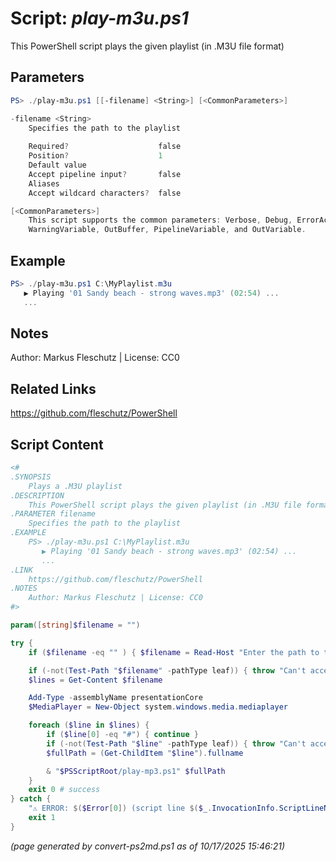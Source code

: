 Script: *play-m3u.ps1*
========================

This PowerShell script plays the given playlist (in .M3U file format)

Parameters
----------
```powershell
PS> ./play-m3u.ps1 [[-filename] <String>] [<CommonParameters>]

-filename <String>
    Specifies the path to the playlist
    
    Required?                    false
    Position?                    1
    Default value                
    Accept pipeline input?       false
    Aliases                      
    Accept wildcard characters?  false

[<CommonParameters>]
    This script supports the common parameters: Verbose, Debug, ErrorAction, ErrorVariable, WarningAction, 
    WarningVariable, OutBuffer, PipelineVariable, and OutVariable.
```

Example
-------
```powershell
PS> ./play-m3u.ps1 C:\MyPlaylist.m3u
   ▶️ Playing '01 Sandy beach - strong waves.mp3' (02:54) ...
   ...

```

Notes
-----
Author: Markus Fleschutz | License: CC0

Related Links
-------------
https://github.com/fleschutz/PowerShell

Script Content
--------------
```powershell
<#
.SYNOPSIS
	Plays a .M3U playlist
.DESCRIPTION
	This PowerShell script plays the given playlist (in .M3U file format)
.PARAMETER filename
	Specifies the path to the playlist
.EXAMPLE
	PS> ./play-m3u.ps1 C:\MyPlaylist.m3u
	   ▶️ Playing '01 Sandy beach - strong waves.mp3' (02:54) ...
	   ...
.LINK
	https://github.com/fleschutz/PowerShell
.NOTES
	Author: Markus Fleschutz | License: CC0
#>

param([string]$filename = "")

try {
	if ($filename -eq "" ) { $filename = Read-Host "Enter the path to the .M3U playlist file" }

	if (-not(Test-Path "$filename" -pathType leaf)) { throw "Can't access playlist file: $filename" }
	$lines = Get-Content $filename

	Add-Type -assemblyName presentationCore
	$MediaPlayer = New-Object system.windows.media.mediaplayer

	foreach ($line in $lines) {
		if ($line[0] -eq "#") { continue }
		if (-not(Test-Path "$line" -pathType leaf)) { throw "Can't access audio file: $line" }
		$fullPath = (Get-ChildItem "$line").fullname

		& "$PSScriptRoot/play-mp3.ps1" $fullPath
	}
	exit 0 # success
} catch {
	"⚠️ ERROR: $($Error[0]) (script line $($_.InvocationInfo.ScriptLineNumber))"
	exit 1
}
```

*(page generated by convert-ps2md.ps1 as of 10/17/2025 15:46:21)*
